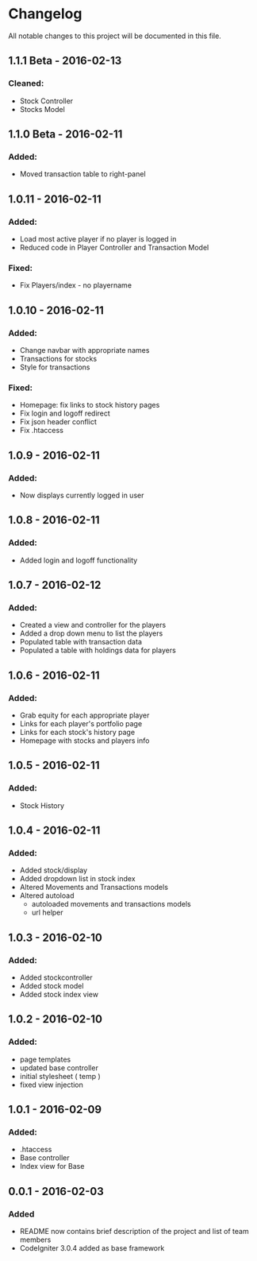 # Changelog
All notable changes to this project will be documented in this file.
## 1.1.1 Beta - 2016-02-13
### Cleaned:
- Stock Controller
- Stocks Model

## 1.1.0 Beta - 2016-02-11
### Added:
- Moved transaction table to right-panel

## 1.0.11 - 2016-02-11
### Added:
- Load most active player if no player is logged in
- Reduced code in Player Controller and Transaction Model
### Fixed:
- Fix Players/index - no playername

## 1.0.10 - 2016-02-11
### Added:
- Change navbar with appropriate names
- Transactions for stocks
- Style for transactions
### Fixed:
- Homepage: fix links to stock history pages
- Fix login and logoff redirect
- Fix json header conflict
- Fix .htaccess

## 1.0.9 - 2016-02-11
### Added:
- Now displays currently logged in user

## 1.0.8 - 2016-02-11
### Added:
- Added login and logoff functionality

## 1.0.7 - 2016-02-12
### Added:
- Created a view and controller for the players
- Added a drop down menu to list the players
- Populated table with transaction data
- Populated a table with holdings data for players

## 1.0.6 - 2016-02-11
### Added:
- Grab equity for each appropriate player
- Links for each player's portfolio page
- Links for each stock's history page
- Homepage with stocks and players info

## 1.0.5 - 2016-02-11
### Added:
- Stock History

## 1.0.4 - 2016-02-11
### Added:
- Added stock/display
- Added dropdown list in stock index
- Altered Movements and Transactions models
- Altered autoload
    - autoloaded movements and transactions models
    - url helper

## 1.0.3 - 2016-02-10
### Added:
- Added stockcontroller
- Added stock model
- Added stock index view

## 1.0.2 - 2016-02-10
### Added:
- page templates
- updated base controller
- initial stylesheet ( temp )
- fixed view injection

## 1.0.1 - 2016-02-09
### Added:
- .htaccess
- Base controller
- Index view for Base

## 0.0.1 - 2016-02-03
### Added
- README now contains brief description of the project and list of team members
- CodeIgniter 3.0.4 added as base framework
